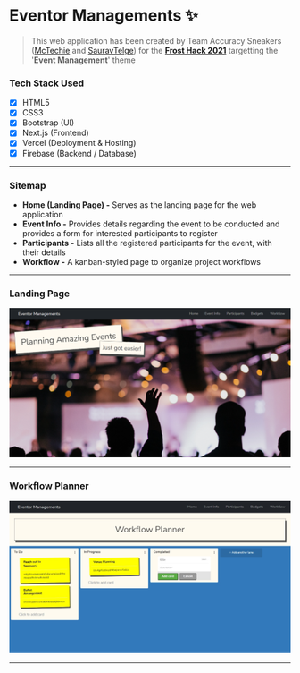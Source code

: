 # Eventor Managements :sparkles:

> This web application has been created by Team Accuracy Sneakers ([McTechie](https://github.com/McTechie) and [SauravTelge](https://github.com/SauravTelge)) for the [**Frost Hack 2021**](https://frosthack.com/) targetting the '**Event Management**' theme

### Tech Stack Used

- [x] HTML5
- [x] CSS3
- [x] Bootstrap (UI)
- [x] Next.js (Frontend)
- [x] Vercel (Deployment &amp; Hosting)
- [x] Firebase (Backend / Database)

---

### Sitemap

- **Home (Landing Page) -** Serves as the landing page for the web application
- **Event Info -** Provides details regarding the event to be conducted and provides a form for interested participants to register
- **Participants -** Lists all the registered participants for the event, with their details
- **Workflow -** A kanban-styled page to organize project workflows

---

### Landing Page

![Landing Page](./assets/landing.png)

---

### Workflow Planner

![Workflow Page](./assets/workflow.jpg)

---
